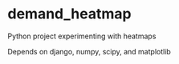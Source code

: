 demand_heatmap
==============

Python project experimenting with heatmaps

Depends on django, numpy, scipy, and matplotlib